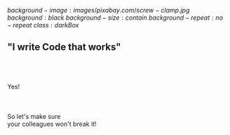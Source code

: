 $background-image:images/pixabay.com/screw-clamp.jpg$
$background:black$
$background-size:contain$
$background-repeat:no-repeat$
$class:darkBox$

## "I write Code that works"

<div class="fragment">
<br>
<br>
<br>
Yes!<br>
<br>
<br>
<br>
So let's make sure <br>
your colleagues won't break it!
</div>
